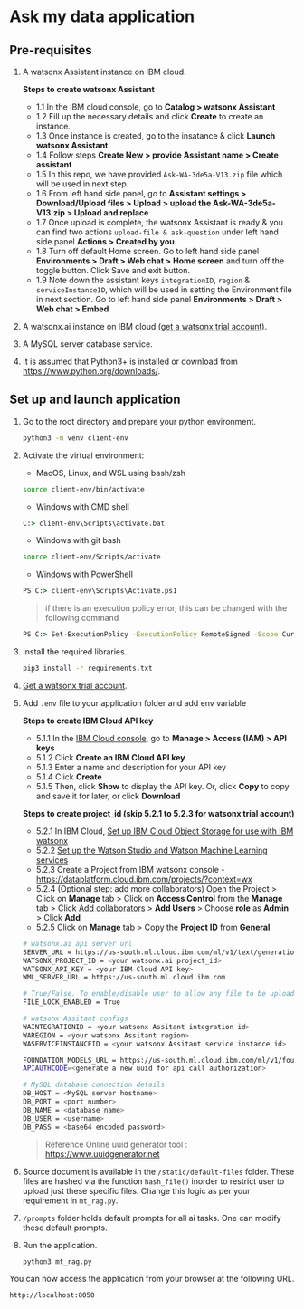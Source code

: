 # Ask my data application

## Pre-requisites

1. A watsonx Assistant instance on IBM cloud.

   **Steps to create watsonx Assistant**

   - 1.1 In the IBM cloud console, go to **Catalog > watsonx Assistant**
   - 1.2 Fill up the necessary details and click **Create** to create an instance.
   - 1.3 Once instance is created, go to the insatance & click **Launch watsonx Assistant**
   - 1.4 Follow steps **Create New > provide Assistant name > Create assistant**
   - 1.5 In this repo, we have provided `Ask-WA-3de5a-V13.zip` file which will be used in next step.
   - 1.6 From left hand side panel, go to **Assistant settings > Download/Upload files > Upload > upload the Ask-WA-3de5a-V13.zip > Upload and replace**
   - 1.7 Once upload is complete, the watsonx Assistant is ready & you can find two actions `upload-file & ask-question` under left hand side panel **Actions > Created by you**
   - 1.8 Turn off default Home screen. Go to left hand side panel **Environments > Draft > Web chat > Home screen** and turn off the toggle button. Click Save and exit button.
   - 1.9 Note down the assistant keys `integrationID`, `region` & `serviceInstanceID`, which will be used in setting the Environment file in next section. Go to left hand side panel **Environments > Draft > Web chat > Embed**

2. A watsonx.ai instance on IBM cloud ([get a watsonx trial account](https://dataplatform.cloud.ibm.com/registration/stepone?context=wx)).
3. A MySQL server database service.
4. It is assumed that Python3+ is installed or download from <https://www.python.org/downloads/>.

## Set up and launch application

1. Go to the root directory and prepare your python environment.

   ```sh
   python3 -m venv client-env
   ```

2. Activate the virtual environment:

   - MacOS, Linux, and WSL using bash/zsh

   ```sh
   source client-env/bin/activate
   ```

   - Windows with CMD shell

   ```cmd
   C:> client-env\Scripts\activate.bat
   ```

   - Windows with git bash

   ```sh
   source client-env/Scripts/activate
   ```

   - Windows with PowerShell

   ```cmd
   PS C:> client-env\Scripts\Activate.ps1
   ```

   > if there is an execution policy error, this can be changed with the following command

   ```cmd
   PS C:> Set-ExecutionPolicy -ExecutionPolicy RemoteSigned -Scope CurrentUser
   ```

3. Install the required libraries.

   ```sh
   pip3 install -r requirements.txt
   ```

4. [Get a watsonx trial account](https://dataplatform.cloud.ibm.com/registration/stepone?context=wx).

5. Add `.env` file to your application folder and add env variable

   **Steps to create IBM Cloud API key**

   - 5.1.1 In the [IBM Cloud console](https://cloud.ibm.com/), go to **Manage > Access (IAM) > API keys**
   - 5.1.2 Click **Create an IBM Cloud API key**
   - 5.1.3 Enter a name and description for your API key
   - 5.1.4 Click **Create**
   - 5.1.5 Then, click **Show** to display the API key. Or, click **Copy** to copy and save it for later, or click **Download**

   **Steps to create project_id (skip 5.2.1 to 5.2.3 for watsonx trial account)**

   - 5.2.1 In IBM Cloud, [Set up IBM Cloud Object Storage for use with IBM watsonx](https://dataplatform.cloud.ibm.com/docs/content/wsj/console/wdp_admin_cos.html?context=wx&audience=wdp)
   - 5.2.2 [Set up the Watson Studio and Watson Machine Learning services](https://dataplatform.cloud.ibm.com/docs/content/wsj/getting-started/set-up-ws.html?context=wx&audience=wdp)
   - 5.2.3 Create a Project from IBM watsonx console - <https://dataplatform.cloud.ibm.com/projects/?context=wx>
   - 5.2.4 (Optional step: add more collaborators) Open the Project > Click on **Manage** tab > Click on **Access Control** from the **Manage** tab > Click [Add collaborators](https://dataplatform.cloud.ibm.com/docs/content/wsj/getting-started/collaborate.html?context=wx&audience=wdp#add-collaborators) > **Add Users** > Choose **role** as **Admin** > Click **Add**
   - 5.2.5 Click on **Manage** tab > Copy the **Project ID** from **General**

   ```sh
   # watsonx.ai api server url
   SERVER_URL = https://us-south.ml.cloud.ibm.com/ml/v1/text/generation?version=2023-05-29
   WATSONX_PROJECT_ID = <your watsonx.ai project_id>
   WATSONX_API_KEY = <your IBM Cloud API key>
   WML_SERVER_URL = https://us-south.ml.cloud.ibm.com

   # True/False. To enable/disable user to allow any file to be uploaded.
   FILE_LOCK_ENABLED = True

   # watsonx Assitant configs
   WAINTEGRATIONID = <your watsonx Assitant integration id>
   WAREGION = <your watsonx Assitant region>
   WASERVICEINSTANCEID = <your watsonx Assitant service instance id>

   FOUNDATION_MODELS_URL = https://us-south.ml.cloud.ibm.com/ml/v1/foundation_model_specs?version=2024-04-01
   APIAUTHCODE=<generate a new uuid for api call authorization>

   # MySQL database connection details
   DB_HOST = <MySQL server hostname>
   DB_PORT = <port number>
   DB_NAME = <database name>
   DB_USER = <username>
   DB_PASS = <base64 encoded password>
   ```

   > Reference Online uuid generator tool : <https://www.uuidgenerator.net>

6. Source document is available in the `/static/default-files` folder. These files are hashed via the function `hash_file()` inorder to restrict user to upload just these specific files. Change this logic as per your requirement in `mt_rag.py`.

7. `/prompts` folder holds default prompts for all ai tasks. One can modify these default prompts.

8. Run the application.

   ```sh
   python3 mt_rag.py
   ```

You can now access the application from your browser at the following URL.

```url
http://localhost:8050
```
